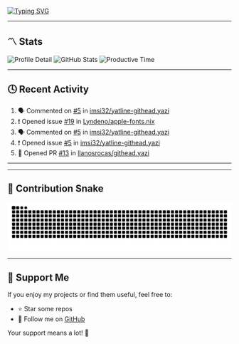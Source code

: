 [![Typing SVG](https://readme-typing-svg.demolab.com?font=Fira+Code&duration=2500&pause=100&center=true&vCenter=true&multiline=true&width=1000&height=60&lines=Hi+There!;Welcome+to+my+GitHub+profile+%F0%9F%91%8B)](https://git.io/typing-svg)

---

## 〽️ Stats

![Profile Detail](http://github-profile-summary-cards.vercel.app/api/cards/profile-details?username=phucisstupid&theme=transparent)
![GitHub Stats](http://github-profile-summary-cards.vercel.app/api/cards/stats?username=phucisstupid&theme=transparent)
![Productive Time](http://github-profile-summary-cards.vercel.app/api/cards/productive-time?username=phucisstupid&theme=transparent&utcOffset=8)

---

## 🕓 Recent Activity

<!--START_SECTION:activity-->
1. 🗣 Commented on [#5](https://github.com/imsi32/yatline-githead.yazi/issues/5#issuecomment-3041175789) in [imsi32/yatline-githead.yazi](https://github.com/imsi32/yatline-githead.yazi)
2. ❗ Opened issue [#19](https://github.com/Lyndeno/apple-fonts.nix/issues/19) in [Lyndeno/apple-fonts.nix](https://github.com/Lyndeno/apple-fonts.nix)
3. 🗣 Commented on [#5](https://github.com/imsi32/yatline-githead.yazi/issues/5#issuecomment-3038826778) in [imsi32/yatline-githead.yazi](https://github.com/imsi32/yatline-githead.yazi)
4. ❗ Opened issue [#5](https://github.com/imsi32/yatline-githead.yazi/issues/5) in [imsi32/yatline-githead.yazi](https://github.com/imsi32/yatline-githead.yazi)
5. 💪 Opened PR [#13](https://github.com/llanosrocas/githead.yazi/pull/13) in [llanosrocas/githead.yazi](https://github.com/llanosrocas/githead.yazi)
<!--END_SECTION:activity-->

---

<!--START_SECTION:waka-->
<!--END_SECTION:waka-->

---

## 🐍 Contribution Snake

<picture>
  <source media="(prefers-color-scheme: dark)" srcset="https://raw.githubusercontent.com/phucisstupid/phucisstupid/output/github-contribution-grid-snake-dark.svg">
  <source media="(prefers-color-scheme: light)" srcset="https://raw.githubusercontent.com/phucisstupid/phucisstupid/output/github-contribution-grid-snake.svg">
  <img alt="GitHub Contribution Grid Snake Animation" src="https://raw.githubusercontent.com/phucisstupid/phucisstupid/output/github-contribution-grid-snake.svg">
</picture>

---

## 🌟 Support Me

If you enjoy my projects or find them useful, feel free to:

- ⭐ Star some repos  
- 👤 Follow me on [GitHub](https://github.com/phucisstupid)

Your support means a lot! 💙
